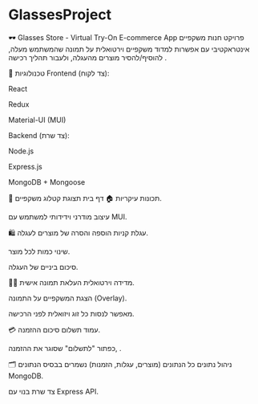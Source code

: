 # GlassesProject
🕶️ Glasses Store - Virtual Try-On E-commerce App
פרויקט חנות משקפיים אינטראקטיבי עם אפשרות למדוד משקפיים וירטואלית על תמונה שהמשתמש מעלה, להוסיף/להסיר מוצרים מהעגלה, ולעבור תהליך רכישה .

🧱 טכנולוגיות
Frontend (צד לקוח):

React

Redux

Material-UI (MUI)

Backend (צד שרת):

Node.js

Express.js

MongoDB + Mongoose

📄 תכונות עיקריות
🏠 דף בית
תצוגת קטלוג משקפיים.

עיצוב מודרני וידידותי למשתמש עם MUI.

🛍️ עגלת קניות
הוספה והסרה של מוצרים לעגלה.

שינוי כמות לכל מוצר.

סיכום ביניים של העגלה.

🧑‍💻 מדידה וירטואלית
העלאת תמונה אישית.

הצגת המשקפיים על התמונה (Overlay).

מאפשר לנסות כל זוג ויזואלית לפני הרכישה.

💳 עמוד תשלום
סיכום ההזמנה.

כפתור "לתשלום" שסוגר את ההזמנה, .

🗂️ ניהול נתונים
כל הנתונים (מוצרים, עגלות, הזמנות) נשמרים בבסיס הנתונים MongoDB.

צד שרת בנוי עם Express API.

